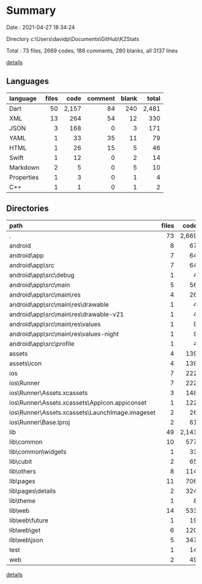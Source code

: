 # Summary

Date : 2021-04-27 18:34:24

Directory c:\Users\davidp\Documents\GitHub\KZStats

Total : 73 files,  2669 codes, 188 comments, 280 blanks, all 3137 lines

[details](details.md)

## Languages
| language | files | code | comment | blank | total |
| :--- | ---: | ---: | ---: | ---: | ---: |
| Dart | 50 | 2,157 | 84 | 240 | 2,481 |
| XML | 13 | 264 | 54 | 12 | 330 |
| JSON | 3 | 168 | 0 | 3 | 171 |
| YAML | 1 | 33 | 35 | 11 | 79 |
| HTML | 1 | 26 | 15 | 5 | 46 |
| Swift | 1 | 12 | 0 | 2 | 14 |
| Markdown | 2 | 5 | 0 | 5 | 10 |
| Properties | 1 | 3 | 0 | 1 | 4 |
| C++ | 1 | 1 | 0 | 1 | 2 |

## Directories
| path | files | code | comment | blank | total |
| :--- | ---: | ---: | ---: | ---: | ---: |
| . | 73 | 2,669 | 188 | 280 | 3,137 |
| android | 8 | 67 | 49 | 10 | 126 |
| android\app | 7 | 64 | 49 | 9 | 122 |
| android\app\src | 7 | 64 | 49 | 9 | 122 |
| android\app\src\debug | 1 | 4 | 3 | 1 | 8 |
| android\app\src\main | 5 | 56 | 43 | 7 | 106 |
| android\app\src\main\res | 4 | 26 | 32 | 6 | 64 |
| android\app\src\main\res\drawable | 1 | 4 | 7 | 2 | 13 |
| android\app\src\main\res\drawable-v21 | 1 | 4 | 7 | 2 | 13 |
| android\app\src\main\res\values | 1 | 9 | 9 | 1 | 19 |
| android\app\src\main\res\values-night | 1 | 9 | 9 | 1 | 19 |
| android\app\src\profile | 1 | 4 | 3 | 1 | 8 |
| assets | 4 | 139 | 3 | 1 | 143 |
| assets\icon | 4 | 139 | 3 | 1 | 143 |
| ios | 7 | 222 | 2 | 9 | 233 |
| ios\Runner | 7 | 222 | 2 | 9 | 233 |
| ios\Runner\Assets.xcassets | 3 | 148 | 0 | 4 | 152 |
| ios\Runner\Assets.xcassets\AppIcon.appiconset | 1 | 122 | 0 | 1 | 123 |
| ios\Runner\Assets.xcassets\LaunchImage.imageset | 2 | 26 | 0 | 3 | 29 |
| ios\Runner\Base.lproj | 2 | 61 | 2 | 2 | 65 |
| lib | 49 | 2,143 | 74 | 233 | 2,450 |
| lib\common | 10 | 577 | 4 | 46 | 627 |
| lib\common\widgets | 1 | 33 | 0 | 2 | 35 |
| lib\cubit | 2 | 65 | 1 | 20 | 86 |
| lib\others | 8 | 114 | 2 | 24 | 140 |
| lib\pages | 11 | 706 | 16 | 50 | 772 |
| lib\pages\details | 2 | 324 | 7 | 16 | 347 |
| lib\theme | 1 | 8 | 0 | 2 | 10 |
| lib\web | 14 | 533 | 46 | 76 | 655 |
| lib\web\future | 1 | 19 | 1 | 2 | 22 |
| lib\web\get | 6 | 120 | 0 | 29 | 149 |
| lib\web\json | 5 | 347 | 12 | 37 | 396 |
| test | 1 | 14 | 10 | 7 | 31 |
| web | 2 | 49 | 15 | 6 | 70 |

[details](details.md)